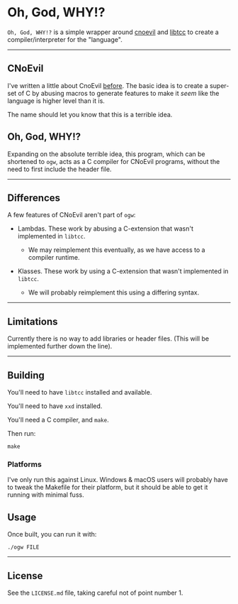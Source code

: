 # Oh, God, WHY!?

`Oh, God, WHY!?` is a simple wrapper around [cnoevil](https://git.sr.ht/~shakna/cnoevil3/) and [libtcc](https://bellard.org/tcc/) to create a compiler/interpreter for the "language".

---

## CNoEvil

I've written a little about CnoEvil [before](https://gist.github.com/shakna-israel/4fd31ee469274aa49f8f9793c3e71163#lets-destroy-c). The basic idea is to create a super-set of C by abusing macros to generate features to make it _seem_ like the language is higher level than it is.

The name should let you know that this is a terrible idea.

## Oh, God, WHY!?

Expanding on the absolute terrible idea, this program, which can be shortened to `ogw`, acts as a C compiler for CNoEvil programs, without the need to first include the header file.

---

## Differences

A few features of CNoEvil aren't part of `ogw`:

* Lambdas. These work by abusing a C-extension that wasn't implemented in `libtcc`.

	* We may reimplement this eventually, as we have access to a compiler runtime.

* Klasses. These work by using a C-extension that wasn't implemented in `libtcc`.

	* We will probably reimplement this using a differing syntax.

---

## Limitations

Currently there is no way to add libraries or header files. (This will be implemented further down the line).

---

## Building

You'll need to have `libtcc` installed and available.

You'll need to have `xxd` installed.

You'll need a C compiler, and `make`.

Then run:

	make

### Platforms

I've only run this against Linux. Windows & macOS users will probably have to tweak the Makefile for their platform, but it should be able to get it running with minimal fuss.

## Usage

Once built, you can run it with:

	./ogw FILE

---

## License

See the `LICENSE.md` file, taking careful not of point number 1.
